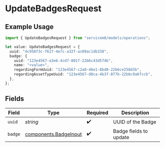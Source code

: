 # UpdateBadgesRequest

## Example Usage

```typescript
import { UpdateBadgesRequest } from "servicem8/models/operations";

let value: UpdateBadgesRequest = {
  uuid: "dc958f3c-f61f-4e7c-a32f-ac09ac1db338",
  badge: {
    uuid: "123e4567-a3e6-4cd7-801f-22b6c43d574b",
    name: "<value>",
    regardingFormUuid: "123e4567-c2a0-46e1-8bd0-22b6ce258d3b",
    regardingAssetTypeUuid: "123e4567-d8ca-4b37-877b-22b6c9a6fccb",
  },
};
```

## Fields

| Field                                                          | Type                                                           | Required                                                       | Description                                                    |
| -------------------------------------------------------------- | -------------------------------------------------------------- | -------------------------------------------------------------- | -------------------------------------------------------------- |
| `uuid`                                                         | *string*                                                       | :heavy_check_mark:                                             | UUID of the Badge                                              |
| `badge`                                                        | [components.BadgeInput](../../models/components/badgeinput.md) | :heavy_check_mark:                                             | Badge fields to update                                         |